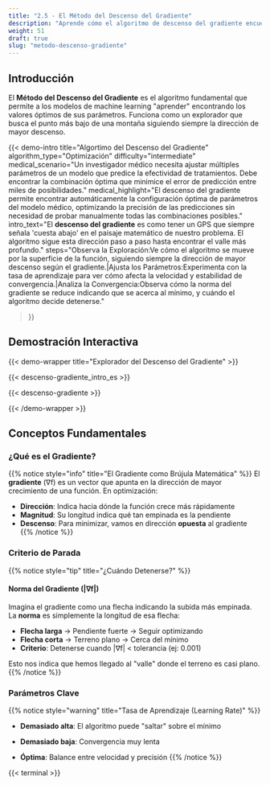 ```yaml
---
title: "2.5 - El Método del Descenso del Gradiente"
description: "Aprende cómo el algoritmo de descenso del gradiente encuentra puntos mínimos de funciones complejas para optimizar modelos de machine learning."
weight: 51
draft: true
slug: "metodo-descenso-gradiente"
---
```


## Introducción

El **Método del Descenso del Gradiente** es el algoritmo fundamental que permite a los modelos de machine learning "aprender" encontrando los valores óptimos de sus parámetros. Funciona como un explorador que busca el punto más bajo de una montaña siguiendo siempre la dirección de mayor descenso.

{{< demo-intro 
    title="Algortimo del Descenso del Gradiente"
    algorithm_type="Optimización"
    difficulty="intermediate"
    medical_scenario="Un investigador médico necesita ajustar múltiples parámetros de un modelo que predice la efectividad de tratamientos. Debe encontrar la combinación óptima que minimice el error de predicción entre miles de posibilidades."
    medical_highlight="El descenso del gradiente permite encontrar automáticamente la configuración óptima de parámetros del modelo médico, optimizando la precisión de las predicciones sin necesidad de probar manualmente todas las combinaciones posibles."
    intro_text="El **descenso del gradiente** es como tener un GPS que siempre señala 'cuesta abajo' en el paisaje matemático de nuestro problema. El algoritmo sigue esta dirección paso a paso hasta encontrar el valle más profundo."
    steps="Observa la Exploración:Ve cómo el algoritmo se mueve por la superficie de la función, siguiendo siempre la dirección de mayor descenso según el gradiente.|Ajusta los Parámetros:Experimenta con la tasa de aprendizaje para ver cómo afecta la velocidad y estabilidad de convergencia.|Analiza la Convergencia:Observa cómo la norma del gradiente se reduce indicando que se acerca al mínimo, y cuándo el algoritmo decide detenerse."
>}}

## Demostración Interactiva

{{< demo-wrapper title="Explorador del Descenso del Gradiente" >}}

{{< descenso-gradiente_intro_es >}}

{{< descenso-gradiente >}}

{{< /demo-wrapper >}}

## Conceptos Fundamentales

### ¿Qué es el Gradiente?

{{% notice style="info" title="El Gradiente como Brújula Matemática" %}}
El **gradiente** (∇f) es un vector que apunta en la dirección de mayor crecimiento de una función. En optimización:

- **Dirección**: Indica hacia dónde la función crece más rápidamente
- **Magnitud**: Su longitud indica qué tan empinada es la pendiente
- **Descenso**: Para minimizar, vamos en dirección **opuesta** al gradiente
{{% /notice %}}

### Criterio de Parada

{{% notice style="tip" title="¿Cuándo Detenerse?" %}}
#### Norma del Gradiente (|∇f|)

Imagina el gradiente como una flecha indicando la subida más empinada. La **norma** es simplemente la longitud de esa flecha:

- **Flecha larga** → Pendiente fuerte → Seguir optimizando
- **Flecha corta** → Terreno plano → Cerca del mínimo
- **Criterio**: Detenerse cuando |∇f| < tolerancia (ej: 0.001)

Esto nos indica que hemos llegado al "valle" donde el terreno es casi plano.
{{% /notice %}}

### Parámetros Clave

{{% notice style="warning" title="Tasa de Aprendizaje (Learning Rate)" %}}
- **Demasiado alta**: El algoritmo puede "saltar" sobre el mínimo

- **Demasiado baja**: Convergencia muy lenta

- **Óptima**: Balance entre velocidad y precisión
{{% /notice %}}

{{< terminal >}}
